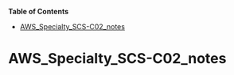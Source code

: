 <!-- START doctoc generated TOC please keep comment here to allow auto update -->
<!-- DON'T EDIT THIS SECTION, INSTEAD RE-RUN doctoc TO UPDATE -->
**Table of Contents**

- [AWS_Specialty_SCS-C02_notes](#aws_specialty_scs-c02_notes)

<!-- END doctoc generated TOC please keep comment here to allow auto update -->

# AWS_Specialty_SCS-C02_notes
<!-- docs-index:start -->
<!-- docs-index:end -->

